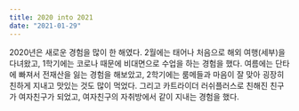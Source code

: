 ```yaml
---
title: 2020 into 2021
date: "2021-01-29"
---
```


2020년은 새로운 경험을 많이 한 해였다. 2월에는 태어나 처음으로 해외 여행(세부)을 다녀왔고, 1학기에는 코로나 때문에 비대면으로 수업을 하는 경험을 했다. 여름에는 단타에 빠져서 전재산을 잃는 경험을 해보았고, 2학기에는 룸메들과 마음이 잘 맞아 굉장히 친하게 지내고 맛있는 것도 많이 먹었다. 그리고 카트라이더 러쉬플러스로 친해진 친구가 여자친구가 되었고, 여자친구의 자취방에서 같이 지내는 경험을 했다.
